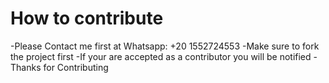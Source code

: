 # How to contribute

-Please Contact me first at Whatsapp: +20 1552724553
-Make sure to fork the project first
-If your are accepted as a contributor you will be notified
-Thanks for Contributing
